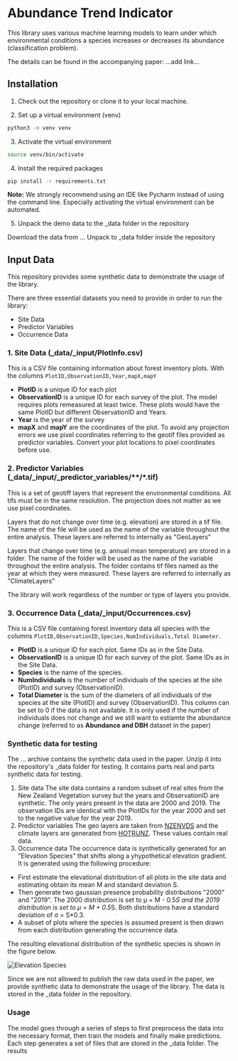 # Abundance Trend Indicator 

This library uses various machine learning models to learn under which environmental conditions a species increases or decreases its abundance (classification problem).

The details can be found in the accompanying paper: ...add link...

## Installation

1. Check out the repository or clone it to your local machine.

2. Set up a virtual environment (venv) 

```bash
python3 -m venv venv
```
3. Activate the virtual environment

```bash
source venv/bin/activate
```
4. Install the required packages

```bash
pip install -r requirements.txt
```
**Note:** We strongly recommend using an IDE like Pycharm instead of using the command line. Especially activating the virtual environment can be automated.

5. Unpack the demo data to the _data folder in the repository

Download the data from ... 
Unpack to _data folder inside the repository

## Input Data

This repository provides some synthetic data to demonstrate the usage of the library. 

There are three essential datasets you need to provide in order to run the library:
- Site Data
- Predictor Variables
- Occurrence Data


### 1. Site Data (_data/_input/PlotInfo.csv)
This is a CSV file containing information about forest inventory plots. With the columns `PlotID,ObservationID,Year,mapX,mapY`
- **PlotID** is a unique ID for each plot
- **ObservationID** is a unique ID for each survey of the plot. The model requires plots remeasured at least twice. These plots would have the same PlotID but different ObservationID and Years.
- **Year** is the year of the survey
- **mapX** and **mapY** are the coordinates of the plot. To avoid any projection errors we use pixel coordinates referring to the geotif files provided as predictor variables. Convert your plot locations to pixel coordinates before use.
 

### 2. Predictor Variables (_data/_input/_predictor_variables/**/*.tif)
This is a set of geotiff layers that represent the environmental conditions. All tifs must be in the same resolution. The projection does not matter as we use pixel coordinates.

Layers that do not change over time (e.g. elevation) are stored in a tif file. The name of the file will be used as the name of the variable throughout the entire analysis. These layers are referred to internally as "GeoLayers"

Layers that change over time (e.g. annual mean temperature) are stored in a folder. The name of the folder will be used as the name of the variable throughout the entire analysis. The folder contains tif files named as the year at which they were measured. These layers are referred to internally as "ClimateLayers"

The library will work regardless of the number or type of layers you provide.

### 3. Occurrence Data (_data/_input/Occurrences.csv)
This is a CSV file containing forest inventory data all species with the columns `PlotID,ObservationID,Species,NumIndividuals,Total Diameter`.

- **PlotID** is a unique ID for each plot. Same IDs as in the Site Data.
- **ObservationID** is a unique ID for each survey of the plot. Same IDs as in the Site Data.
- **Species** is the name of the species.
- **NumIndividuals** is the number of individuals of the species at the site (PlotID) and survey (ObservationID).
- **Total Diameter** is the sum of the diameters of all individuals of the species at the site (PlotID) and survey (ObservationID). This column can be set to 0 if the data is not available. It is only used if the number of individuals does not change and we still want to estiamte the abundance change (referred to as **Abundance and DBH** dataset in the paper)

### Synthetic data for testing

The ... archive contains the synthetic data used in the paper. Unzip it into the repository's _data folder for testing. It contains parts real and parts synthetic data for testing. 

1. Site data
The site data contains a random subset of real sites from the New Zealand Vegetation survey but the years and ObservationID are synthetic. The only years present in the data are 2000 and 2019. The observation IDs are identical with the PlotIDs for the year 2000 and set to the negative value for the year 2019.
2. Predictor variables
The geo layers are taken from [NZENVDS](https://datastore.landcareresearch.co.nz/ne/dataset/nzenvds) and the climate layers are generated from [HOTRUNZ](https://essd.copernicus.org/articles/14/2817/2022/essd-14-2817-2022-discussion.html).
These values contain real data.
3. Occurrence data 
The occurrence data is synthetically generated for an "Elevation Species" that shifts along a yhypothetical elevation gradient. It is generated using the following procedure: 
- First estimate the elevational distribution of all plots in the site data and estimating obtain its mean M and standard deviation S. 
- Then generate two gaussian presence probability distributions "2000" and "2019". The 2000 distribution is set to μ = M - 0.5*S and the 2019 distribution is set to μ = M + 0.5*S. Both distributions have a standard deviation of σ = S*0.3.    
- A subset of plots where the species is assumed present is then drawn from each distribution generating the occurrence data.

The resulting elevational distribution of the synthetic species is shown in the figure below.

![Elevation Species](_Media/SyntheticDistribution.jpg "Distribution")



Since we are not allowed to publish the raw data used in the paper, we provide synthetic data to demonstrate the usage of the library. The data is stored in the _data folder in the repository. 


### Usage

The model goes through a series of steps to first preprocess the data into the necessary format, then train the models and finally make predictions. 
Each step generates a set of files that are stored in the _data folder. The results 




